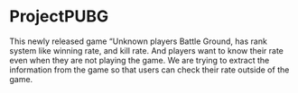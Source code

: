 # ProjectPUBG

This newly released game “Unknown players Battle Ground, has rank system like winning rate, and kill rate. And players want to know their rate even when they are not playing the game. 
We are trying to extract the information from the game so that users can check their rate outside of the game.
